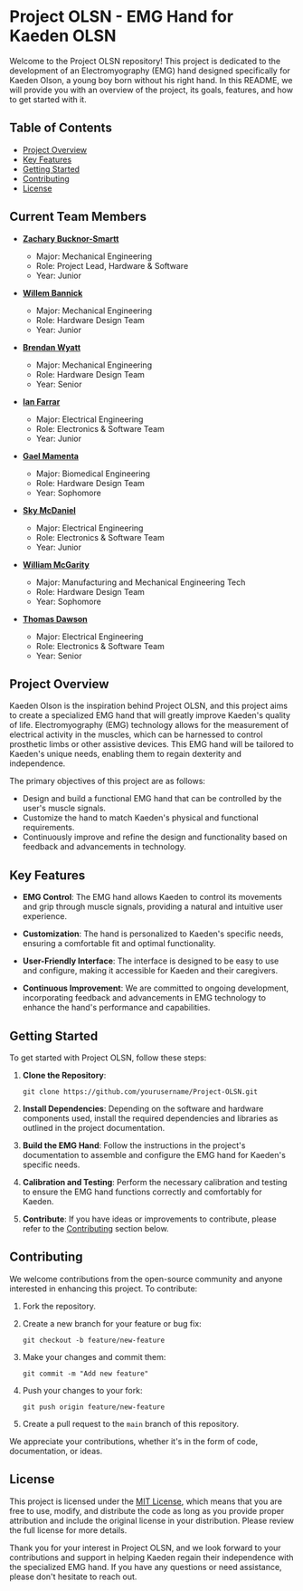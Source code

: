 # Project OLSN - EMG Hand for Kaeden OLSN

Welcome to the Project OLSN repository! This project is dedicated to the development of an Electromyography (EMG) hand designed specifically for Kaeden Olson, a young boy born without his right hand. In this README, we will provide you with an overview of the project, its goals, features, and how to get started with it.

## Table of Contents

- [Project Overview](#project-overview)
- [Key Features](#key-features)
- [Getting Started](#getting-started)
- [Contributing](#contributing)
- [License](#license)
  
## Current Team Members

- **[Zachary Bucknor-Smartt](https://www.linkedin.com/in/zacharybsmartt/)**
  - Major: Mechanical Engineering
  - Role: Project Lead, Hardware & Software
  - Year: Junior

- **[Willem Bannick](https://www.linkedin.com/in/willem-bannick-82127321b/)**
  - Major: Mechanical Engineering
  - Role: Hardware Design Team
  - Year: Junior

- **[Brendan Wyatt](https://www.linkedin.com/in/brendan-wyatt/)**
  - Major: Mechanical Engineering
  - Role: Hardware Design Team
  - Year: Senior

- **[Ian Farrar](https://www.linkedin.com/in/ian-farrar-479218233/)**
  - Major: Electrical Engineering
  - Role: Electronics & Software Team
  - Year: Junior

- **[Gael Mamenta](https://www.linkedin.com/in/gaelmamenta/)**
  - Major: Biomedical Engineering
  - Role: Hardware Design Team
  - Year: Sophomore

- **[Sky McDaniel](https://www.linkedin.com/in/sky-mcdaniel-627827213/)**
  - Major: Electrical Engineering
  - Role: Electronics & Software Team
  - Year: Junior

- **[William McGarity](https://www.linkedin.com/in/william-mcgarity-978b7826a/)**
  - Major: Manufacturing and Mechanical Engineering Tech
  - Role: Hardware Design Team
  - Year: Sophomore

- **[Thomas Dawson](https://www.linkedin.com/in/thomas-dawson-b44439216/)**
  - Major: Electrical Engineering
  - Role: Electronics & Software Team
  - Year: Senior

## Project Overview

Kaeden Olson is the inspiration behind Project OLSN, and this project aims to create a specialized EMG hand that will greatly improve Kaeden's quality of life. Electromyography (EMG) technology allows for the measurement of electrical activity in the muscles, which can be harnessed to control prosthetic limbs or other assistive devices. This EMG hand will be tailored to Kaeden's unique needs, enabling them to regain dexterity and independence.

The primary objectives of this project are as follows:
- Design and build a functional EMG hand that can be controlled by the user's muscle signals.
- Customize the hand to match Kaeden's physical and functional requirements.
- Continuously improve and refine the design and functionality based on feedback and advancements in technology.

## Key Features

- **EMG Control**: The EMG hand allows Kaeden to control its movements and grip through muscle signals, providing a natural and intuitive user experience.

- **Customization**: The hand is personalized to Kaeden's specific needs, ensuring a comfortable fit and optimal functionality.

- **User-Friendly Interface**: The interface is designed to be easy to use and configure, making it accessible for Kaeden and their caregivers.

- **Continuous Improvement**: We are committed to ongoing development, incorporating feedback and advancements in EMG technology to enhance the hand's performance and capabilities.

## Getting Started

To get started with Project OLSN, follow these steps:

1. **Clone the Repository**:
   ```
   git clone https://github.com/yourusername/Project-OLSN.git
   ```

2. **Install Dependencies**: Depending on the software and hardware components used, install the required dependencies and libraries as outlined in the project documentation.

3. **Build the EMG Hand**: Follow the instructions in the project's documentation to assemble and configure the EMG hand for Kaeden's specific needs.

4. **Calibration and Testing**: Perform the necessary calibration and testing to ensure the EMG hand functions correctly and comfortably for Kaeden.

5. **Contribute**: If you have ideas or improvements to contribute, please refer to the [Contributing](#contributing) section below.

## Contributing

We welcome contributions from the open-source community and anyone interested in enhancing this project. To contribute:

1. Fork the repository.

2. Create a new branch for your feature or bug fix:

   ```
   git checkout -b feature/new-feature
   ```

3. Make your changes and commit them:

   ```
   git commit -m "Add new feature"
   ```

4. Push your changes to your fork:

   ```
   git push origin feature/new-feature
   ```

5. Create a pull request to the `main` branch of this repository.

We appreciate your contributions, whether it's in the form of code, documentation, or ideas.

## License

This project is licensed under the [MIT License](LICENSE), which means that you are free to use, modify, and distribute the code as long as you provide proper attribution and include the original license in your distribution. Please review the full license for more details.

Thank you for your interest in Project OLSN, and we look forward to your contributions and support in helping Kaeden regain their independence with the specialized EMG hand. If you have any questions or need assistance, please don't hesitate to reach out.
